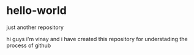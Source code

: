 # hello-world
just another repository

hi guys i'm vinay and i have created this repository for understading the process of github 
